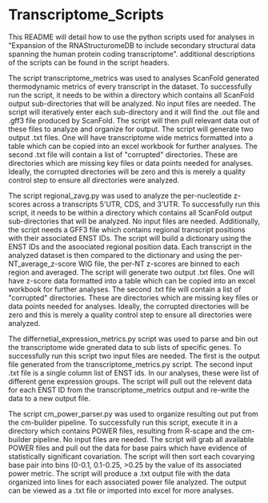 # Transcriptome_Scripts

This README will detail how to use the python scripts used for analyses in "Expansion of the RNAStructuromeDB to include secondary structural data spanning the human protein coding transcriptome".
additional descriptions of the scripts can be found in the script headers.

The script transcriptome_metrics was used to analyses ScanFold generated thermodynamic metrics of every transcript in the dataset.
To successfully run the script, it needs to be within a directory which contains all ScanFold output sub-directories that will be analyzed. No input files are needed.
The script will iteratively enter each sub-directory and it will find the .out file and .gff3 file produced by ScanFold.
The script will then pull relevant data out of these files to analyze and organize for output.
The script will generate two output .txt files. One will have transcriptome wide metrics formatted into a table which can be copied into an excel workbook for further analyses.
The second .txt file will contain a list of "corrupted" directories. These are directories which are missing key files or data points needed for analyses.
Ideally, the corrupted directories will be zero and this is merely a quality control step to ensure all directories were analyzed.

The script regional_zavg.py was used to analyze the per-nucleotide z-scores across a transcripts 5'UTR, CDS, and 3'UTR.
To successfully run this script, it needs to be within a directory which contains all ScanFold output sub-directories that will be analyzed. No input files are needed.
Additionally, the script needs a GFF3 file which contains regional transcript positions with their associated ENST IDs.
The script will build a dictionary using the ENST IDs and the asoociated regional position data.
Each transcript in the analyzed dataset is then compared to the dictionary and using the per-NT_average_z-score WIG file, the per-NT z-scores are binned to each region and averaged.
The script will generate two output .txt files. One will have z-score data formatted into a table which can be copied into an excel workbook for further analyses.
The second .txt file will contain a list of "corrupted" directories. These are directories which are missing key files or data points needed for analyses.
Ideally, the corrupted directories will be zero and this is merely a quality control step to ensure all directories were analyzed.

The differnetial_expression_metrics.py script was used to parse and bin out the transcriptome wide gnerated data to sub lists of specific genes.
To successfully run this script two input files are needed. The first is the output file generated from the transcriptome_metrics.py script.
The second input .txt file is a single column list of ENST ids. In our analyses, these were list of different gene expression groups.
The script will pull out the relevent data for each ENST ID from the transcriptome_metrics output and re-write the data to a new output file.

The script cm_power_parser.py was used to organize resulting out put from the cm-builder pipeline.
To successfully run this script, execute it in a directory which contains POWER files, resulting from R-scape and the cm-builder pipeline. No input files are needed.
The script will grab all available POWER files and pull out the data for base pairs which have evidence of statistically significant covariation.
The script will then sort each covarying base pair into bins (0-0.1, 0.1-0.25, >0.25 by the value of its associated power metric.
The script will produce a .txt output file with the data organized into lines for each associated power file analyzed.
The output can be viewed as a .txt file or imported into excel for more analyses.
